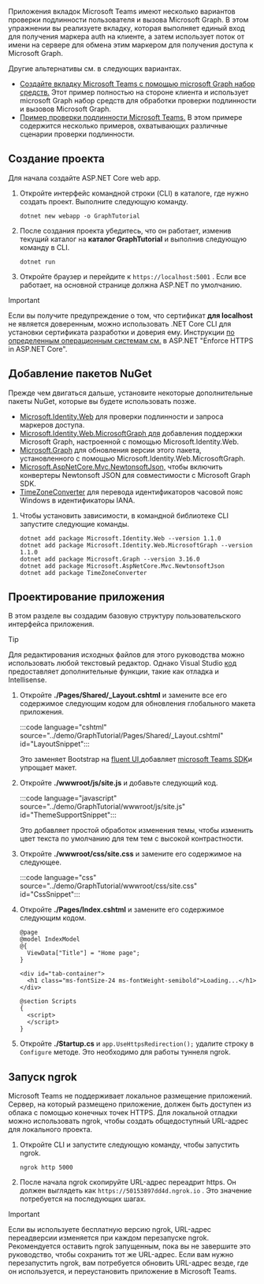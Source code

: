 <!-- markdownlint-disable MD002 MD041 -->

Приложения вкладок Microsoft Teams имеют несколько вариантов проверки подлинности пользователя и вызова Microsoft Graph. В этом упражнении вы реализуете [](/microsoftteams/platform/tabs/how-to/authentication/auth-aad-sso) вкладку, которая выполняет единый вход для получения [](/azure/active-directory/develop/v2-oauth2-on-behalf-of-flow) маркера auth на клиенте, а затем использует поток от имени на сервере для обмена этим маркером для получения доступа к Microsoft Graph.

Другие альтернативы см. в следующих вариантах.

- [Создайте вкладку Microsoft Teams с помощью microsoft Graph набор средств.](/graph/toolkit/get-started/build-a-microsoft-teams-tab) Этот пример полностью на стороне клиента и использует microsoft Graph набор средств для обработки проверки подлинности и вызовов Microsoft Graph.
- [Пример проверки подлинности Microsoft Teams.](https://github.com/OfficeDev/microsoft-teams-sample-auth-node) В этом примере содержится несколько примеров, охватывающих различные сценарии проверки подлинности.

## <a name="create-the-project"></a>Создание проекта

Для начала создайте ASP.NET Core web app.

1. Откройте интерфейс командной строки (CLI) в каталоге, где нужно создать проект. Выполните следующую команду.

    ```Shell
    dotnet new webapp -o GraphTutorial
    ```

1. После создания проекта убедитесь, что он работает, изменив текущий каталог на **каталог GraphTutorial** и выполнив следующую команду в CLI.

    ```Shell
    dotnet run
    ```

1. Откройте браузер и перейдите к `https://localhost:5001` . Если все работает, на основной странице должна ASP.NET по умолчанию.

> [!IMPORTANT]
> Если вы получите предупреждение о том, что сертификат **для localhost** не является доверенным, можно использовать .NET Core CLI для установки сертификата разработки и доверия ему. Инструкции [по определенным операционным системам см.](/aspnet/core/security/enforcing-ssl?view=aspnetcore-3.1) в ASP.NET "Enforce HTTPS in ASP.NET Core".

## <a name="add-nuget-packages"></a>Добавление пакетов NuGet

Прежде чем двигаться дальше, установите некоторые дополнительные пакеты NuGet, которые вы будете использовать позже.

- [Microsoft.Identity.Web](https://www.nuget.org/packages/Microsoft.Identity.Web/) для проверки подлинности и запроса маркеров доступа.
- [Microsoft.Identity.Web.MicrosoftGraph для](https://www.nuget.org/packages/Microsoft.Identity.Web.MicrosoftGraph/) добавления поддержки Microsoft Graph, настроенной с помощью Microsoft.Identity.Web.
- [Microsoft.Graph](https://www.nuget.org/packages/Microsoft.Graph/) для обновления версии этого пакета, установленного с помощью Microsoft.Identity.Web.MicrosoftGraph.
- [Microsoft.AspNetCore.Mvc.NewtonsoftJson,](https://www.nuget.org/packages/Microsoft.AspNetCore.Mvc.NewtonsoftJson/) чтобы включить конвертеры Newtonsoft JSON для совместимости с Microsoft Graph SDK.
- [TimeZoneConverter](https://github.com/mj1856/TimeZoneConverter) для перевода идентификаторов часовой пояс Windows в идентификаторы IANA.

1. Чтобы установить зависимости, в командной библиотеке CLI запустите следующие команды.

    ```Shell
    dotnet add package Microsoft.Identity.Web --version 1.1.0
    dotnet add package Microsoft.Identity.Web.MicrosoftGraph --version 1.1.0
    dotnet add package Microsoft.Graph --version 3.16.0
    dotnet add package Microsoft.AspNetCore.Mvc.NewtonsoftJson
    dotnet add package TimeZoneConverter
    ```

## <a name="design-the-app"></a>Проектирование приложения

В этом разделе вы создадим базовую структуру пользовательского интерфейса приложения.

> [!TIP]
> Для редактирования исходных файлов для этого руководства можно использовать любой текстовый редактор. Однако Visual Studio [код](https://code.visualstudio.com/) предоставляет дополнительные функции, такие как отладка и Intellisense.

1. Откройте **./Pages/Shared/_Layout.cshtml** и замените все его содержимое следующим кодом для обновления глобального макета приложения.

    :::code language="cshtml" source="../demo/GraphTutorial/Pages/Shared/_Layout.cshtml" id="LayoutSnippet":::

    Это заменяет Bootstrap на [fluent UI,](https://developer.microsoft.com/fluentui)добавляет [microsoft Teams SDK](/javascript/api/overview/msteams-client)и упрощает макет.

1. Откройте **./wwwroot/js/site.js** и добавьте следующий код.

    :::code language="javascript" source="../demo/GraphTutorial/wwwroot/js/site.js" id="ThemeSupportSnippet":::

    Это добавляет простой обработок изменения темы, чтобы изменить цвет текста по умолчанию для тем тем с высокой контрастности.

1. Откройте **./wwwroot/css/site.css** и замените его содержимое на следующее.

    :::code language="css" source="../demo/GraphTutorial/wwwroot/css/site.css" id="CssSnippet":::

1. Откройте **./Pages/Index.cshtml** и замените его содержимое следующим кодом.

    ```cshtml
    @page
    @model IndexModel
    @{
      ViewData["Title"] = "Home page";
    }

    <div id="tab-container">
      <h1 class="ms-fontSize-24 ms-fontWeight-semibold">Loading...</h1>
    </div>

    @section Scripts
    {
      <script>
      </script>
    }
    ```

1. Откройте **./Startup.cs** и `app.UseHttpsRedirection();` удалите строку в `Configure` методе. Это необходимо для работы туннеля ngrok.

## <a name="run-ngrok"></a>Запуск ngrok

Microsoft Teams не поддерживает локальное размещение приложений. Сервер, на который размещено приложение, должен быть доступен из облака с помощью конечных точек HTTPS. Для локальной отладки можно использовать ngrok, чтобы создать общедоступный URL-адрес для локального проекта.

1. Откройте CLI и запустите следующую команду, чтобы запустить ngrok.

    ```Shell
    ngrok http 5000
    ```

1. После начала ngrok скопируйте URL-адрес переадрит https. Он должен выглядеть как `https://50153897dd4d.ngrok.io` . Это значение потребуется на последующих шагах.

> [!IMPORTANT]
> Если вы используете бесплатную версию ngrok, URL-адрес переадверсии изменяется при каждом перезапуске ngrok. Рекомендуется оставить ngrok запущенным, пока вы не завершите это руководство, чтобы сохранить тот же URL-адрес. Если вам нужно перезапустить ngrok, вам потребуется обновить URL-адрес везде, где он используется, и переустановить приложение в Microsoft Teams.
